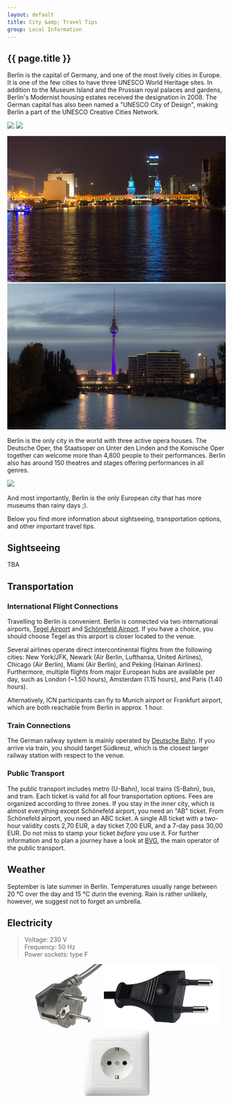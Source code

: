 ```yaml
---
layout: default
title: City &amp; Travel Tips
group: Local Information
---
```


## {{ page.title }}

Berlin is the capital of Germany, and one of the most lively cities in Europe.
It is one of the few cities to have three UNESCO World Heritage sites.
In addition to the Museum Island and the Prussian royal palaces and gardens, Berlin's Modernist housing estates received the designation in 2008.
The German capital has also been named a "UNESCO City of Design", making Berlin a part of the UNESCO Creative Cities Network.

<a href="https://en.wikipedia.org/wiki/File:Brandenburger_Tor_morgens.jpg"><img src="https://upload.wikimedia.org/wikipedia/commons/thumb/b/b1/Brandenburger_Tor_morgens.jpg/320px-Brandenburger_Tor_morgens.jpg" class="photo"></a>
<a href="https://en.wikipedia.org/wiki/Berlin#/media/File:Berlin-_The_Rotes_Rathaus_with_the_Neptunbrunnen_in_front_-_2752.jpg"><img src="https://upload.wikimedia.org/wikipedia/commons/thumb/4/4e/Berlin-_The_Rotes_Rathaus_with_the_Neptunbrunnen_in_front_-_2752.jpg/320px-Berlin-_The_Rotes_Rathaus_with_the_Neptunbrunnen_in_front_-_2752.jpg" class="photo"></a>

<a href="images/berlin02.jpg"><img src="images/berlin02.jpg" class="photo"></a>
<a href="images/berlin01.jpg"><img src="images/berlin01.jpg" class="photo"></a>

Berlin is the only city in the world with three active opera houses.
The Deutsche Oper, the Staatsoper on Unter den Linden and the Komische Oper together can welcome more than 4,800 people to their performances.
Berlin also has around 150 theatres and stages offering performances in all genres.

<img src="https://upload.wikimedia.org/wikipedia/commons/thumb/c/c7/Reichstag_building_Berlin_view_from_west_before_sunset.jpg/640px-Reichstag_building_Berlin_view_from_west_before_sunset.jpg" class="photo-banner">

And most importantly, Berlin is the only European city that has more museums than rainy days ;).

Below you find more information about sightseeing, transportation options, and other important travel tips.

<div style="clear: both"></div>

## Sightseeing

TBA

## Transportation

### International Flight Connections

Travelling to Berlin is convenient. Berlin is connected via two international airports, <a href="http://www.berlin-airport.de/en/travellers-txl/index.php">Tegel Airport</a> and <a href="http://www.berlin-airport.de/en/travellers-sxf/index.php">Sch&ouml;nefeld Airport</a>.
If you have a choice, you should choose Tegel as this airport is closer located to the venue.

Several airlines operate direct intercontinental flights from the following cities: New York/JFK, Newark (Air Berlin, Lufthansa, United Airlines), Chicago (Air Berlin), Miami (Air Berlin), and Peking (Hainan Airlines).
Furthermore, multiple flights from major European hubs are available per day, such as London (~1.50 hours), Amsterdam (1.15 hours), and Paris (1.40 hours).

Alternatively, ICN participants can fly to Munich airport or Frankfurt airport, which are both reachable from Berlin in approx. 1 hour.

### Train Connections

The German railway system is mainly operated by <a href="http://www.bahn.de/i/view/USA/en/index.shtml">Deutsche Bahn</a>.
If you arrive via train, you should target S&uuml;dkreuz, which is the closest larger railway station with respect to the venue.

### Public Transport

The public transport includes metro (U-Bahn), local trains (S-Bahn), bus, and tram.
Each ticket is valid for all four transportation options.
Fees are organized according to three zones.
If you stay in the inner city, which is almost everything except Sch&ouml;nefeld airport, you need an "AB" ticket.
From Sch&ouml;nefeld airport, you need an ABC ticket.
A single AB ticket with a two-hour validity costs 2,70 EUR, a day ticket 7,00 EUR, and a 7-day pass 30,00 EUR.
Do not miss to stamp your ticket <i>before</i> you use it.
For further information and to plan a journey have a look at <a href="http://www.bvg.de/index.php/en/index.html">BVG</a>, the main operator of the public transport.

## Weather

September is late summer in Berlin.
Temperatures usually range between 20 &#8451; over the day and 15 &#8451; durin the evening.
Rain is rather unlikely, however, we suggest not to forget an umbrella.

## Electricity

  > Voltage: 230 V  
  > Frequency: 50 Hz  
  > Power sockets: type F

<center>
<img src="images/powerplug02.jpg" height="150px">
<img src="images/powerplug03.jpg" height="150px">
<img src="images/powerplug01.jpg" height="150px">
</center>
